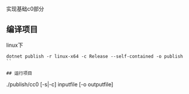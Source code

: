 ﻿实现基础c0部分

## 编译项目

linux下

```
dotnet publish -r linux-x64 -c Release --self-contained -o publish
``

## 运行项目

```
./publish/cc0 [-s|-c] inputfile [-o outputfile]
```